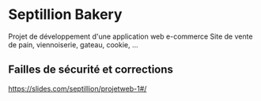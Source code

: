 # Septillion Bakery
Projet de développement d'une application web e-commerce
Site de vente de pain, viennoiserie, gateau, cookie, ... 

## Failles de sécurité et corrections
https://slides.com/septillion/projetweb-1#/
